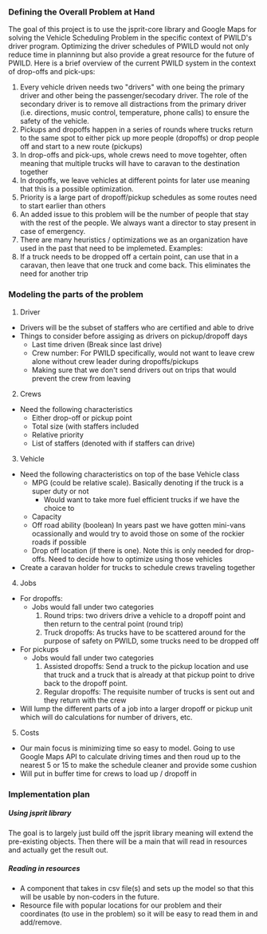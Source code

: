 ### Defining the Overall Problem at Hand
The goal of this project is to use the jsprit-core library and Google Maps for solving the Vehicle Scheduling Problem in the specific context of PWILD's driver program. Optimizing the driver schedules of PWILD would not only reduce time in planninng but also provide a great resource for the future of PWILD. Here is a brief overview of the current PWILD system in the context of drop-offs and pick-ups:
1. Every vehicle driven needs two "drivers" with one being the primary driver and other being the passenger/secodary driver.
The role of the secondary driver is to remove all distractions from the primary driver (i.e. directions, music control, temperature, phone calls) to ensure the safety of the vehicle.
2. Pickups and dropoffs happen in a series of rounds where trucks return to the same spot to either pick up more people (dropoffs) or drop people off and start to a new route (pickups)
3. In drop-offs and pick-ups, whole crews need to move togehter, often meaning that multiple trucks will have to caravan to the destination together 
4. In dropoffs, we leave vehicles at different points for later use meaning that this is a possible optimization.
5. Priority is a large part of dropoff/pickup schedules as some routes need to start earlier than others
6. An added issue to this problem will be the number of people that stay with the rest of the people. We always want a director to stay present in case of emergency. 
7. There are many heuristics / optimizations we as an organization have used in the past that need to be implemeted. Examples:
  1. If a truck needs to be dropped off a certain point, can use that in a caravan, then leave that one truck and come back. This eliminates the need for another trip

### Modeling the parts of the problem
1. Driver
* Drivers will be the subset of staffers who are certified and able to drive
* Things to consider before assiging as drivers on pickup/dropoff days
  * Last time driven (Break since last drive)
  * Crew number: For PWILD specifically, would not want to leave crew alone without crew leader during dropoffs/pickups
  * Making sure that we don't send drivers out on trips that would prevent the crew from leaving
2. Crews
* Need the following characteristics
  * Either drop-off or pickup point
  * Total size (with staffers included
  * Relative priority
  * List of staffers (denoted with if staffers can drive)
3. Vehicle
* Need the following characteristics on top of the base Vehicle class
  * MPG (could be relative scale). Basically denoting if the truck is a super duty or not 
     * Would want to take more fuel efficient trucks if we have the choice to
  * Capacity
  * Off road ability (boolean) In years past we have gotten mini-vans ocassionally and would try to avoid those on some of the rockier roads if possible 
  * Drop off location (if there is one). Note this is only needed for drop-offs. Need to decide how to optimize using those vehicles
* Create a caravan holder for trucks to schedule crews traveling together
4. Jobs
* For dropoffs:
  * Jobs would fall under two categories
    1. Round trips: two drivers drive a vehicle to a dropoff point and then return to the central point (round trip)
    2. Truck dropoffs: As trucks have to be scattered around for the purpose of safety on PWILD, some trucks need to be dropped off
* For pickups
  * Jobs would fall under two categories
    1. Assisted dropoffs: Send a truck to the pickup location and use that truck and a truck that is already at that pickup point to drive back to the dropoff point.
    2. Regular dropoffs: The requisite number of trucks is sent out and they return with the crew 
* Will lump the different parts of a job into a larger dropoff or pickup unit which will do calculations for number of drivers, etc. 
5. Costs
* Our main focus is minimizing time so easy to model. Going to use Google Maps API to calculate driving times and then roud up to the nearest 5 or 15 to make the schedule cleaner and provide some cushion
* Will put in buffer time for crews to load up / dropoff in
  
### Implementation plan
##### Using jsprit library
The goal is to largely just build off the jsprit library meaning will extend the pre-existing objects. Then there will be a main that will read in resources and actually get the result out.
##### Reading in resources
* A component that takes in csv file(s) and sets up the model so that this will be usable by non-coders in the future.
* Resource file with popular locations for our problem and their coordinates (to use in the problem) so it will be easy to read them in and add/remove. 

